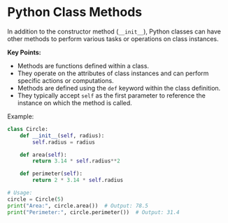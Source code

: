 # Python Class Methods

In addition to the constructor method (`__init__`), Python classes can have other methods to perform various tasks or operations on class instances.

**Key Points:**
- Methods are functions defined within a class.
- They operate on the attributes of class instances and can perform specific actions or computations.
- Methods are defined using the `def` keyword within the class definition.
- They typically accept `self` as the first parameter to reference the instance on which the method is called.

Example:

```python
class Circle:
    def __init__(self, radius):
        self.radius = radius

    def area(self):
        return 3.14 * self.radius**2

    def perimeter(self):
        return 2 * 3.14 * self.radius

# Usage:
circle = Circle(5)
print("Area:", circle.area())  # Output: 78.5
print("Perimeter:", circle.perimeter())  # Output: 31.4
